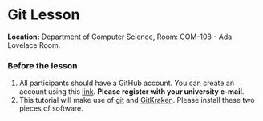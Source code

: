 # Git Lesson

**Location:** Department of Computer Science, Room: COM-108 - Ada Lovelace Room.

### Before the lesson

1. All participants should have a GitHub account. You can create an account using this [link](https://github.com/). **Please register with
your university e-mail**.
2. This tutorial will make use of [git](https://git-scm.com/) and [GitKraken](https://www.gitkraken.com/). Please install these two 
pieces of software.
